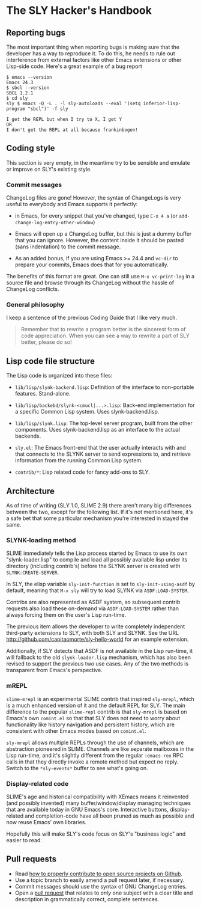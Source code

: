 # The SLY Hacker's Handbook

## Reporting bugs

The most important thing when reporting bugs is making sure that the
developer has a way to reproduce it. To do this, he needs to rule out
interference from external factors like other Emacs extensions or
other Lisp-side code. Here's a great example of a bug report

```
$ emacs --version
Emacs 24.3
$ sbcl --version
SBCL 1.2.1
$ cd sly
sly $ emacs -Q -L . -l sly-autoloads --eval '(setq inferior-lisp-program "sbcl")' -f sly

I get the REPL but when I try to X, I get Y
OR
I don't get the REPL at all because frankinbogen!
```


## Coding style

This section is very empty, in the meantime try to be sensible and
emulate or improve on SLY's existing style.

### Commit messages

ChangeLog files are gone! However, the syntax of ChangeLogs is very
useful to everybody and Emacs supports it perfectly:

* in Emacs, for every snippet that you've changed, type `C-x 4 a` (or
  `add-change-log-entry-other-window`)

* Emacs will open up a ChangeLog buffer, but this is just a dummy
  buffer that you can ignore. However, the content inside it should be
  pasted (sans indentation) to the commit message.

* As an added bonus, if you are using Emacs >= 24.4 and `vc-dir` to
  prepare your commits, Emacs does that for you automatically.

The benefits of this format are great. One can still use `M-x
vc-print-log` in a source file and browse through its ChangeLog
without the hassle of ChangeLog conflicts.

### General philosophy

I keep a sentence of the previous Coding Guide that I like very much.

> Remember that to rewrite a program better is the sincerest form of
> code appreciation. When you can see a way to rewrite a part of SLY
> better, please do so!


## Lisp code file structure

The Lisp code is organized into these files:

* `lib/lisp/slynk-backend.lisp`: Definition of the interface to non-portable
features.  Stand-alone.

* `lib/lisp/backebd/slynk-<cmucl|...>.lisp`: Back-end implementation
for a specific Common Lisp system.  Uses slynk-backend.lisp.

* `lib/lisp/slynk.lisp`: The top-level server program, built from the other
components.  Uses slynk-backend.lisp as an interface to the actual
backends.

* `sly.el`: The Emacs front-end that the user actually interacts
with and that connects to the SLYNK server to send expressions to, and
retrieve information from the running Common Lisp system.

* `contrib/*`: Lisp related code for fancy add-ons to SLY.


## Architecture

As of time of writing (SLY 1.0, SLIME 2.9) there aren't many big
differences between the two, except for the following list. If it's
not mentioned here, it's a safe bet that some particular mechanism
you're interested in stayed the same.

### SLYNK-loading method

SLIME immediately tells the Lisp process started by Emacs to use its
own "slynk-loader.lisp" to compile and load all possibly available
lisp under its directory (including contrib's) before the SLYNK server
is created with `SLYNK:CREATE-SERVER`.

In SLY, the elisp variable `sly-init-function` is set to
`sly-init-using-asdf` by default, meaning that `M-x sly` will try to
load SLYNK via `ASDF:LOAD-SYSTEM`.

Contribs are also represented as ASDF system, so subsequent contrib
requests also load these on-demand via `ASDF:LOAD-SYSTEM` rather than
always forcing them on the user's Lisp run-time.

The previous item allows the developer to write completely independent
third-party extensions to SLY, with both SLY and SLYNK. See the URL
http://github.com/capitaomorte/sly-hello-world for an example
extension.

Additionally, if SLY detects that ASDF is not available in the Lisp
run-time, it will fallback to the old `slynk-loader.lisp` mechanism,
which has also been revised to support the previous two use cases. Any
of the two methods is transparent from Emacs's perspective.

### mREPL

`slime-mrepl` is an experimental SLIME contrib that inspired
`sly-mrepl`, which is a much enhanced version of it and the default
REPL for SLY. The main difference to the popular `slime-repl` contrib
is that `sly-mrepl` is based on Emacs's own `comint.el` so that that
SLY does not need to worry about functionality like history navigation
and persistent history, which are consistent with other Emacs modes
based on `comint.el`.

`sly-mrepl` allows multiple REPLs through the use of channels, which
are abstraction pioneered in SLIME. Channels are like separate
mailboxes in the Lisp run-time, and it's slightly different from the
regular `:emacs-rex` RPC calls in that they directly invoke a remote
method but expect no reply. Switch to the `*sly-events*` buffer to see
what's going on.

### Display-related code

SLIME's age and historical compatibility with XEmacs means it
reinvented (and possibly invented) many buffer/window/display managing
techniques that are available today in GNU Emacs's core. Interactive
buttons, display-related and completion-code have all been pruned as
much as possible and now reuse Emacs' own libraries.

Hopefully this will make SLY's code focus on SLY's "business logic"
and easier to read. 


## Pull requests

* Read [how to properly contribute to open source projects on Github][1].
* Use a topic branch to easily amend a pull request later, if necessary.
* Commit messages should use the syntax of GNU ChangeLog entries.
* Open a [pull request][2] that relates to *only* one subject with a
  clear title and description in grammatically correct, complete
  sentences.

[1]: http://gun.io/blog/how-to-github-fork-branch-and-pull-request
[2]: https://help.github.com/articles/using-pull-requests
[3]: http://www.gnu.org/prep/standards/html_node/Style-of-Change-Logs.html#Style-of-Change-Logs
